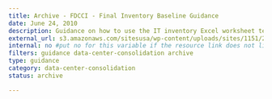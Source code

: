 ```yaml
---
title: Archive - FDCCI - Final Inventory Baseline Guidance
date: June 24, 2010
description: Guidance on how to use the IT inventory Excel worksheet template to create your inventory.
external_url: s3.amazonaws.com/sitesusa/wp-content/uploads/sites/1151/2016/11/FDCCI-Final-Inventory-Baseline-Guidance.doc
internal: no #put no for this variable if the resource link does not live on CIO.gov
filters: guidance data-center-consolidation archive
type: guidance
category: data-center-consolidation
status: archive

---
```

